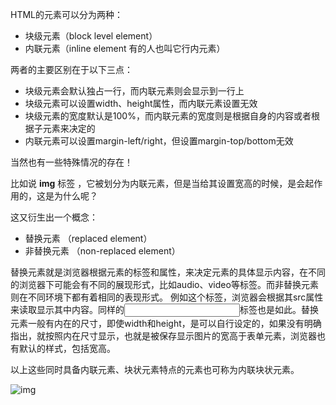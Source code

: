 HTML的元素可以分为两种：

* 块级元素（block level element）
* 内联元素（inline element 有的人也叫它行内元素）

两者的主要区别在于以下三点：

* 块级元素会默认独占一行，而内联元素则会显示到一行上
* 块级元素可以设置width、height属性，而内联元素设置无效
* 块级元素的宽度默认是100%，而内联元素的宽度则是根据自身的内容或者根据子元素来决定的
* 内联元素可以设置margin-left/right，但设置margin-top/bottom无效

当然也有一些特殊情况的存在！

比如说 **img** 标签 ，它被划分为内联元素，但是当给其设置宽高的时候，是会起作用的，这是为什么呢？

这又衍生出一个概念：

* 替换元素 （replaced element）
* 非替换元素 （non-replaced element）

替换元素就是浏览器根据元素的标签和属性，来决定元素的具体显示内容，在不同的浏览器下可能会有不同的展现形式，比如audio、video等标签。而非替换元素则在不同环境下都有着相同的表现形式。
例如这个<img>标签，浏览器会根据其src属性来读取显示其中内容。同样的<input>标签也是如此。替换元素一般有内在的尺寸，即使width和height，是可以自行设定的，如果没有明确指出，就按照内在尺寸显示，也就是被保存显示图片的宽高于表单元素，浏览器也有默认的样式，包括宽高。

以上这些同时具备内联元素、块状元素特点的元素也可称为内联块状元素。

![img](https://img-blog.csdn.net/20180518213852850)
